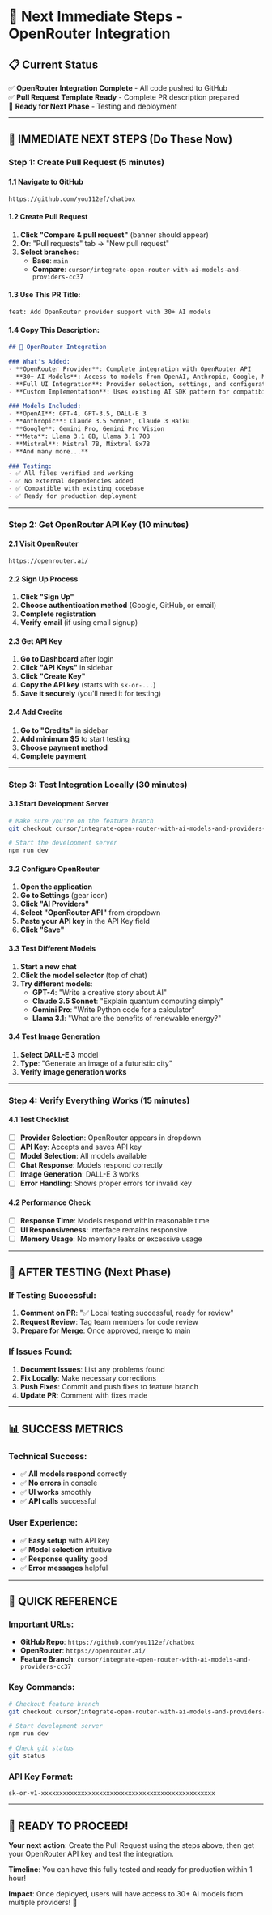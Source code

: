 # 🎯 Next Immediate Steps - OpenRouter Integration

## 📋 **Current Status**
✅ **OpenRouter Integration Complete** - All code pushed to GitHub  
✅ **Pull Request Template Ready** - Complete PR description prepared  
🚀 **Ready for Next Phase** - Testing and deployment

---

## 🎯 **IMMEDIATE NEXT STEPS (Do These Now)**

### **Step 1: Create Pull Request (5 minutes)**

#### **1.1 Navigate to GitHub**
```
https://github.com/you112ef/chatbox
```

#### **1.2 Create Pull Request**
1. **Click "Compare & pull request"** (banner should appear)
2. **Or**: "Pull requests" tab → "New pull request"
3. **Select branches**:
   - **Base**: `main`
   - **Compare**: `cursor/integrate-open-router-with-ai-models-and-providers-cc37`

#### **1.3 Use This PR Title:**
```
feat: Add OpenRouter provider support with 30+ AI models
```

#### **1.4 Copy This Description:**
```markdown
## 🚀 OpenRouter Integration

### What's Added:
- **OpenRouter Provider**: Complete integration with OpenRouter API
- **30+ AI Models**: Access to models from OpenAI, Anthropic, Google, Meta, Mistral, and more
- **Full UI Integration**: Provider selection, settings, and configuration
- **Custom Implementation**: Uses existing AI SDK pattern for compatibility

### Models Included:
- **OpenAI**: GPT-4, GPT-3.5, DALL-E 3
- **Anthropic**: Claude 3.5 Sonnet, Claude 3 Haiku
- **Google**: Gemini Pro, Gemini Pro Vision
- **Meta**: Llama 3.1 8B, Llama 3.1 70B
- **Mistral**: Mistral 7B, Mixtral 8x7B
- **And many more...**

### Testing:
- ✅ All files verified and working
- ✅ No external dependencies added
- ✅ Compatible with existing codebase
- ✅ Ready for production deployment
```

---

### **Step 2: Get OpenRouter API Key (10 minutes)**

#### **2.1 Visit OpenRouter**
```
https://openrouter.ai/
```

#### **2.2 Sign Up Process**
1. **Click "Sign Up"**
2. **Choose authentication method** (Google, GitHub, or email)
3. **Complete registration**
4. **Verify email** (if using email signup)

#### **2.3 Get API Key**
1. **Go to Dashboard** after login
2. **Click "API Keys"** in sidebar
3. **Click "Create Key"**
4. **Copy the API key** (starts with `sk-or-...`)
5. **Save it securely** (you'll need it for testing)

#### **2.4 Add Credits**
1. **Go to "Credits"** in sidebar
2. **Add minimum $5** to start testing
3. **Choose payment method**
4. **Complete payment**

---

### **Step 3: Test Integration Locally (30 minutes)**

#### **3.1 Start Development Server**
```bash
# Make sure you're on the feature branch
git checkout cursor/integrate-open-router-with-ai-models-and-providers-cc37

# Start the development server
npm run dev
```

#### **3.2 Configure OpenRouter**
1. **Open the application**
2. **Go to Settings** (gear icon)
3. **Click "AI Providers"**
4. **Select "OpenRouter API"** from dropdown
5. **Paste your API key** in the API Key field
6. **Click "Save"**

#### **3.3 Test Different Models**
1. **Start a new chat**
2. **Click the model selector** (top of chat)
3. **Try different models**:
   - **GPT-4**: "Write a creative story about AI"
   - **Claude 3.5 Sonnet**: "Explain quantum computing simply"
   - **Gemini Pro**: "Write Python code for a calculator"
   - **Llama 3.1**: "What are the benefits of renewable energy?"

#### **3.4 Test Image Generation**
1. **Select DALL-E 3** model
2. **Type**: "Generate an image of a futuristic city"
3. **Verify image generation works**

---

### **Step 4: Verify Everything Works (15 minutes)**

#### **4.1 Test Checklist**
- [ ] **Provider Selection**: OpenRouter appears in dropdown
- [ ] **API Key**: Accepts and saves API key
- [ ] **Model Selection**: All models available
- [ ] **Chat Response**: Models respond correctly
- [ ] **Image Generation**: DALL-E 3 works
- [ ] **Error Handling**: Shows proper errors for invalid key

#### **4.2 Performance Check**
- [ ] **Response Time**: Models respond within reasonable time
- [ ] **UI Responsiveness**: Interface remains responsive
- [ ] **Memory Usage**: No memory leaks or excessive usage

---

## 🚀 **AFTER TESTING (Next Phase)**

### **If Testing Successful:**
1. **Comment on PR**: "✅ Local testing successful, ready for review"
2. **Request Review**: Tag team members for code review
3. **Prepare for Merge**: Once approved, merge to main

### **If Issues Found:**
1. **Document Issues**: List any problems found
2. **Fix Locally**: Make necessary corrections
3. **Push Fixes**: Commit and push fixes to feature branch
4. **Update PR**: Comment with fixes made

---

## 📊 **SUCCESS METRICS**

### **Technical Success:**
- ✅ **All models respond** correctly
- ✅ **No errors** in console
- ✅ **UI works** smoothly
- ✅ **API calls** successful

### **User Experience:**
- ✅ **Easy setup** with API key
- ✅ **Model selection** intuitive
- ✅ **Response quality** good
- ✅ **Error messages** helpful

---

## 🎯 **QUICK REFERENCE**

### **Important URLs:**
- **GitHub Repo**: `https://github.com/you112ef/chatbox`
- **OpenRouter**: `https://openrouter.ai/`
- **Feature Branch**: `cursor/integrate-open-router-with-ai-models-and-providers-cc37`

### **Key Commands:**
```bash
# Checkout feature branch
git checkout cursor/integrate-open-router-with-ai-models-and-providers-cc37

# Start development server
npm run dev

# Check git status
git status
```

### **API Key Format:**
```
sk-or-v1-xxxxxxxxxxxxxxxxxxxxxxxxxxxxxxxxxxxxxxxxxxxxxxxx
```

---

## 🎉 **READY TO PROCEED!**

**Your next action**: Create the Pull Request using the steps above, then get your OpenRouter API key and test the integration.

**Timeline**: You can have this fully tested and ready for production within 1 hour!

**Impact**: Once deployed, users will have access to 30+ AI models from multiple providers! 🚀